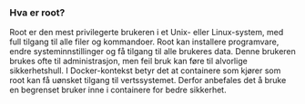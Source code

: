 ### Hva er root?

Root er den mest privilegerte brukeren i et Unix- eller Linux-system, med full tilgang til alle filer og kommandoer. Root kan installere programvare, endre systeminnstillinger og få tilgang til alle brukeres data. Denne brukeren brukes ofte til administrasjon, men feil bruk kan føre til alvorlige sikkerhetshull. I Docker-kontekst betyr det at containere som kjører som root kan få uønsket tilgang til vertssystemet. Derfor anbefales det å bruke en begrenset bruker inne i containere for bedre sikkerhet.
